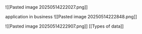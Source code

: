 ![[Pasted image 20250514222027.png]]

application in business
![[Pasted image 20250514222848.png]]

![[Pasted image 20250514222907.png]]
[[Types of data]]
